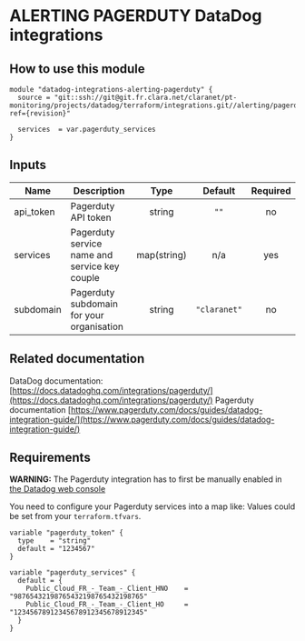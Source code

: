 # ALERTING PAGERDUTY DataDog integrations

## How to use this module

```
module "datadog-integrations-alerting-pagerduty" {
  source = "git::ssh://git@git.fr.clara.net/claranet/pt-monitoring/projects/datadog/terraform/integrations.git//alerting/pagerduty?ref={revision}"

  services  = var.pagerduty_services
}

```

## Inputs

| Name | Description | Type | Default | Required |
|------|-------------|:----:|:-----:|:-----:|
| api\_token | Pagerduty API token | string | `""` | no |
| services | Pagerduty service name and service key couple | map(string) | n/a | yes |
| subdomain | Pagerduty subdomain for your organisation | string | `"claranet"` | no |

## Related documentation

DataDog documentation: [https://docs.datadoghq.com/integrations/pagerduty/](https://docs.datadoghq.com/integrations/pagerduty/)
Pagerduty documentation [https://www.pagerduty.com/docs/guides/datadog-integration-guide/](https://www.pagerduty.com/docs/guides/datadog-integration-guide/)

## Requirements

**WARNING:** The Pagerduty integration has to first be manually enabled in [the Datadog web console](https://myaccount.datadoghq.com/account/settings#integrations/pagerduty)

You need to configure your Pagerduty services into a map like:
Values could be set from your `terraform.tfvars`.

```
variable "pagerduty_token" {
  type    = "string"
  default = "1234567"
}

variable "pagerduty_services" {
  default = {
    Public_Cloud_FR_-_Team_-_Client_HNO    = "98765432198765432198765432198765"
    Public_Cloud_FR_-_Team_-_Client_HO     = "12345678912345678912345678912345"
  }
}

```

